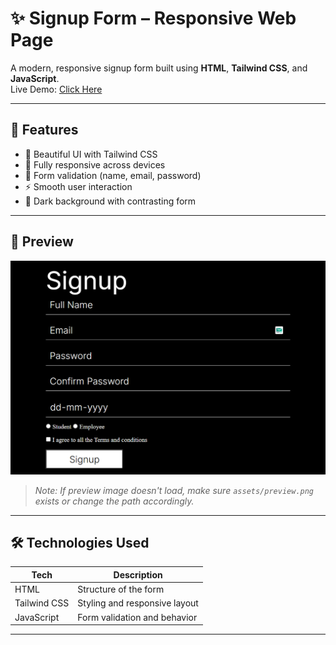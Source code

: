 # ✨ Signup Form – Responsive Web Page

A modern, responsive signup form built using **HTML**, **Tailwind CSS**, and **JavaScript**.  
Live Demo: [Click Here](https://abhisheksingh555-signup.netlify.app)

---

## 🚀 Features

- 🎨 Beautiful UI with Tailwind CSS
- 📱 Fully responsive across devices
- 🔐 Form validation (name, email, password)
- ⚡ Smooth user interaction
- 🌙 Dark background with contrasting form

---

## 📸 Preview

![Signup Preview](https://github.com/Abhisheksingh555/Signup/blob/main/preview.png)

> _Note: If preview image doesn't load, make sure `assets/preview.png` exists or change the path accordingly._

---

## 🛠️ Technologies Used

| Tech         | Description                    |
|--------------|--------------------------------|
| HTML         | Structure of the form          |
| Tailwind CSS | Styling and responsive layout  |
| JavaScript   | Form validation and behavior   |

---

